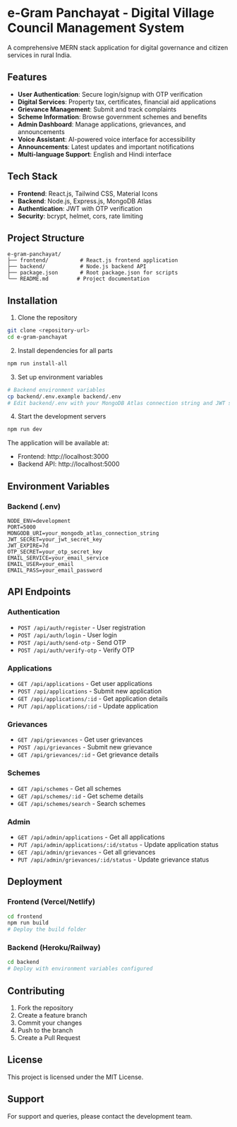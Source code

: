 # e-Gram Panchayat - Digital Village Council Management System

A comprehensive MERN stack application for digital governance and citizen services in rural India.

## Features

- **User Authentication**: Secure login/signup with OTP verification
- **Digital Services**: Property tax, certificates, financial aid applications
- **Grievance Management**: Submit and track complaints
- **Scheme Information**: Browse government schemes and benefits
- **Admin Dashboard**: Manage applications, grievances, and announcements
- **Voice Assistant**: AI-powered voice interface for accessibility
- **Announcements**: Latest updates and important notifications
- **Multi-language Support**: English and Hindi interface

## Tech Stack

- **Frontend**: React.js, Tailwind CSS, Material Icons
- **Backend**: Node.js, Express.js, MongoDB Atlas
- **Authentication**: JWT with OTP verification
- **Security**: bcrypt, helmet, cors, rate limiting

## Project Structure

```
e-gram-panchayat/
├── frontend/          # React.js frontend application
├── backend/           # Node.js backend API
├── package.json       # Root package.json for scripts
└── README.md         # Project documentation
```

## Installation

1. Clone the repository
```bash
git clone <repository-url>
cd e-gram-panchayat
```

2. Install dependencies for all parts
```bash
npm run install-all
```

3. Set up environment variables
```bash
# Backend environment variables
cp backend/.env.example backend/.env
# Edit backend/.env with your MongoDB Atlas connection string and JWT secret
```

4. Start the development servers
```bash
npm run dev
```

The application will be available at:
- Frontend: http://localhost:3000
- Backend API: http://localhost:5000

## Environment Variables

### Backend (.env)
```
NODE_ENV=development
PORT=5000
MONGODB_URI=your_mongodb_atlas_connection_string
JWT_SECRET=your_jwt_secret_key
JWT_EXPIRE=7d
OTP_SECRET=your_otp_secret_key
EMAIL_SERVICE=your_email_service
EMAIL_USER=your_email
EMAIL_PASS=your_email_password
```

## API Endpoints

### Authentication
- `POST /api/auth/register` - User registration
- `POST /api/auth/login` - User login
- `POST /api/auth/send-otp` - Send OTP
- `POST /api/auth/verify-otp` - Verify OTP

### Applications
- `GET /api/applications` - Get user applications
- `POST /api/applications` - Submit new application
- `GET /api/applications/:id` - Get application details
- `PUT /api/applications/:id` - Update application

### Grievances
- `GET /api/grievances` - Get user grievances
- `POST /api/grievances` - Submit new grievance
- `GET /api/grievances/:id` - Get grievance details

### Schemes
- `GET /api/schemes` - Get all schemes
- `GET /api/schemes/:id` - Get scheme details
- `GET /api/schemes/search` - Search schemes

### Admin
- `GET /api/admin/applications` - Get all applications
- `PUT /api/admin/applications/:id/status` - Update application status
- `GET /api/admin/grievances` - Get all grievances
- `PUT /api/admin/grievances/:id/status` - Update grievance status

## Deployment

### Frontend (Vercel/Netlify)
```bash
cd frontend
npm run build
# Deploy the build folder
```

### Backend (Heroku/Railway)
```bash
cd backend
# Deploy with environment variables configured
```

## Contributing

1. Fork the repository
2. Create a feature branch
3. Commit your changes
4. Push to the branch
5. Create a Pull Request

## License

This project is licensed under the MIT License.

## Support

For support and queries, please contact the development team.
